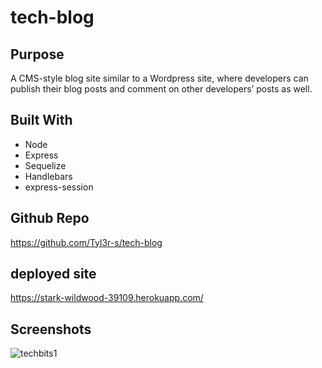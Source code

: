 # tech-blog

## Purpose
A CMS-style blog site similar to a Wordpress site, where developers can publish their blog posts and comment on other developers’ posts as well.

## Built With
* Node
* Express
* Sequelize
* Handlebars
* express-session

## Github Repo
https://github.com/Tyl3r-s/tech-blog

## deployed site
https://stark-wildwood-39109.herokuapp.com/ 

## Screenshots
![techbits1](https://user-images.githubusercontent.com/103789071/194206976-58852576-af5b-4702-88e7-b86c03ce8141.png)
